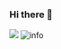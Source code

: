 ### Hi there 👋

<!--
**leetomlee123/leetomlee123** is a ✨ _special_ ✨ repository because its `README.md` (this file) appears on your GitHub profile.

Here are some ideas to get you started:

- 🔭 I’m currently working on ...
- 🌱 I’m currently learning ...
- 👯 I’m looking to collaborate on ...
- 🤔 I’m looking for help with ...
- 💬 Ask me about ...
- 📫 How to reach me: ...
- 😄 Pronouns: ...
- ⚡ Fun fact: ...
-->
![](https://visitor-badge.glitch.me/badge?page_id=leetomlee123.readme)
![info](https://github-readme-stats.vercel.app/api?username=leetomlee123&show_icons=true&count_private=true&hide=prs&theme=default_repocard)
